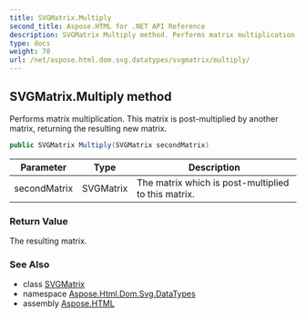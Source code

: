 ```yaml
---
title: SVGMatrix.Multiply
second_title: Aspose.HTML for .NET API Reference
description: SVGMatrix Multiply method. Performs matrix multiplication. This matrix is post-multiplied by another matrix returning the resulting new matrix
type: docs
weight: 70
url: /net/aspose.html.dom.svg.datatypes/svgmatrix/multiply/
---
```

## SVGMatrix.Multiply method

Performs matrix multiplication. This matrix is post-multiplied by another matrix, returning the resulting new matrix.

```csharp
public SVGMatrix Multiply(SVGMatrix secondMatrix)
```

| Parameter | Type | Description |
| --- | --- | --- |
| secondMatrix | SVGMatrix | The matrix which is post-multiplied to this matrix. |

### Return Value

The resulting matrix.

### See Also

* class [SVGMatrix](../)
* namespace [Aspose.Html.Dom.Svg.DataTypes](../../../aspose.html.dom.svg.datatypes/)
* assembly [Aspose.HTML](../../../)
